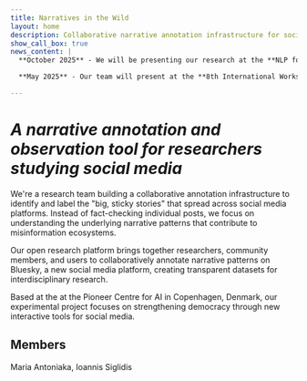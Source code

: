 ```yaml
---
title: Narratives in the Wild
layout: home
description: Collaborative narrative annotation infrastructure for social media platforms, addressing misinformation through community-driven research on Bluesky.
show_call_box: true
news_content: |
  **October 2025** - We will be presenting our research at the **NLP for Democracy workshop** at COLM 2025 in Montreal, Canada.

  **May 2025** - Our team will present at the **8th International Workshop on Computational Models of Narrative** at the University of Geneva, Switzerland. 

---
```


<!-- # Narratives in the Wild -->

# *A narrative annotation and observation tool for researchers studying social media*

We're a research team building a collaborative annotation infrastructure to identify and label the "big, sticky stories" that spread across social media platforms. Instead of fact-checking individual posts, we focus on understanding the underlying narrative patterns that contribute to misinformation ecosystems.

Our open research platform brings together researchers, community members, and users to collaboratively annotate narrative patterns on Bluesky, a new social media platform, creating transparent datasets for interdisciplinary research. 

Based at the at the Pioneer Centre for AI in Copenhagen, Denmark, our experimental project focuses on strengthening democracy through new interactive tools for social media.

## Members
Maria Antoniaka, Ioannis Siglidis
